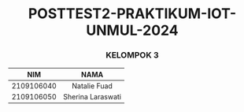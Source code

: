 <a name="top"></a>

<div align="center">  

# POSTTEST2-PRAKTIKUM-IOT-UNMUL-2024

### KELOMPOK 3

| NIM | NAMA |
|------------|:----------------------:|
| 2109106040 | Natalie Fuad |
| 2109106050 | Sherina Laraswati |
<br>
</div>

<!--

# Rangkaian Untuk Mengatur LED
<br>

## DESKRIPSI
Rangkaian ini menghasilkan output LED yang dapat di nyalakan melalui WEBSERVER menggunakan NodeMCU dengan mode WIFI_STA. Terdapat 2 LED yaitu LED1 berwarna biru dan LED2 berwarna merah. Jika LED1 menyala maka LED2 akan mati dan jika LED2 menyala LED1 akan mati.


## PEMBAGIAN TUGAS

040_Natalie Fuad       = Menngatur konfigurasi WEBSERVER
<br>
050_Sherina Laraswati  = Membuat rangkaian LED serta mengatur konfigurasi LED


## KOMPONEN YANG DIGUNAKAN
- LED
- Bread Board
- ESP8266
- Kabel Jumper Male to Male
- Resistor


## RANGKAIAN

- DESIGN SCHEMATIC
<div align="center">
  
<img src="https://github.com/Natalieefd/posttest1-praktikum-iot-unmul-2024/blob/main/lampiran/design_schematic.png">

</div>

<br>
  
- OUR SCHEMATIC
<div align="center">
  
<img src="https://github.com/Natalieefd/posttest1-praktikum-iot-unmul-2024/blob/main/lampiran/schematic.png">

</div>

<br>
  
<div align="center">

  [Back To Top](top)

</div>

